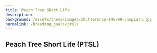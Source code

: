 ```yaml
---
title: Peach Tree Short Life
description: 
background: /assets/theme/images/chuttersnap-146799-unsplash.jpg
permalink: /breeding_goals/ptsl/
---
```


## Peach Tree Short Life (PTSL)